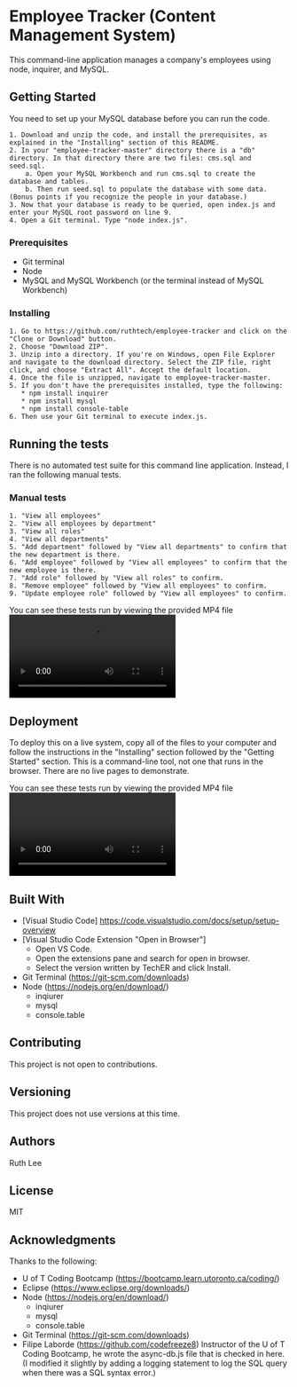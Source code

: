 # Employee Tracker (Content Management System)
This command-line application manages a company's employees using node, inquirer, and MySQL.


## Getting Started
You need to set up your MySQL database before you can run the code. 

    1. Download and unzip the code, and install the prerequisites, as explained in the "Installing" section of this README.
    2. In your "employee-tracker-master" directory there is a "db" directory. In that directory there are two files: cms.sql and seed.sql. 
        a. Open your MySQL Workbench and run cms.sql to create the database and tables.
        b. Then run seed.sql to populate the database with some data. (Bonus points if you recognize the people in your database.)
    3. Now that your database is ready to be queried, open index.js and enter your MySQL root password on line 9.
    4. Open a Git terminal. Type "node index.js".

### Prerequisites
  * Git terminal
  * Node
  * MySQL and MySQL Workbench (or the terminal instead of MySQL Workbench)

### Installing
    1. Go to https://github.com/ruthtech/employee-tracker and click on the "Clone or Download" button. 
    2. Choose "Download ZIP". 
    3. Unzip into a directory. If you're on Windows, open File Explorer and navigate to the download directory. Select the ZIP file, right click, and choose "Extract All". Accept the default location.
    4. Once the file is unzipped, navigate to employee-tracker-master.
    5. If you don't have the prerequisites installed, type the following:
       * npm install inquirer
       * npm install mysql
       * npm install console-table
    6. Then use your Git terminal to execute index.js. 


## Running the tests
There is no automated test suite for this command line application. Instead, I ran the following manual tests. 

### Manual tests
    1. "View all employees"
    2. "View all employees by department"
    3. "View all roles"
    4. "View all departments"
    5. "Add department" followed by "View all departments" to confirm that the new department is there.
    6. "Add employee" followed by "View all employees" to confirm that the new employee is there. 
    7. "Add role" followed by "View all roles" to confirm.
    8. "Remove employee" followed by "View all employees" to confirm.
    9. "Update employee role" followed by "View all employees" to confirm.

You can see these tests run by viewing the provided MP4 file 
![employee-tracker.mp4](./employee-tracker.mp4) 

## Deployment
To deploy this on a live system, copy all of the files to your computer and follow the instructions in the "Installing" section followed by the "Getting Started" section. This is a command-line tool, not one that runs in the browser. There are no live pages to demonstrate. 

You can see these tests run by viewing the provided MP4 file 
![employee-tracker.mp4](employee-tracker.mp4) 

## Built With
* [Visual Studio Code] https://code.visualstudio.com/docs/setup/setup-overview
* [Visual Studio Code Extension "Open in Browser"] 
    * Open VS Code.
    * Open the extensions pane and search for open in browser.
    * Select the version written by TechER and click Install.
* Git Terminal (https://git-scm.com/downloads)
* Node (https://nodejs.org/en/download/)
     * inqiurer
     * mysql
     * console.table
       

## Contributing
This project is not open to contributions.

## Versioning
This project does not use versions at this time. 

## Authors
Ruth Lee

## License
MIT

## Acknowledgments
Thanks to the following:
* U of T Coding Bootcamp (https://bootcamp.learn.utoronto.ca/coding/)
* Eclipse (https://www.eclipse.org/downloads/)
* Node (https://nodejs.org/en/download/)
     * inqiurer
     * mysql
     * console.table
* Git Terminal (https://git-scm.com/downloads)
* Filipe Laborde (https://github.com/codefreeze8) Instructor of the U of T Coding Bootcamp, he wrote the async-db.js file that is checked in here. (I modified it slightly by adding a logging statement to log the SQL query when there was a SQL syntax error.)

       

